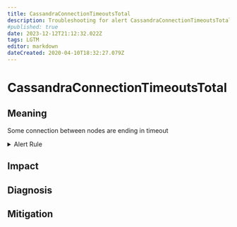 ```yaml
---
title: CassandraConnectionTimeoutsTotal
description: Troubleshooting for alert CassandraConnectionTimeoutsTotal
#published: true
date: 2023-12-12T21:12:32.022Z
tags: LGTM
editor: markdown
dateCreated: 2020-04-10T18:32:27.079Z
---
```


# CassandraConnectionTimeoutsTotal

## Meaning
[//]: # "Short paragraph that explains what the alert means"
Some connection between nodes are ending in timeout

<details>
  <summary>Alert Rule</summary>

  ```yaml
alert: CassandraConnectionTimeoutsTotal
expr: rate(cassandra_stats{name="org:apache:cassandra:metrics:connection:totaltimeouts:count"}[1m]) > 5
for: 2m
labels:
    severity: critical
annotations:
    summary: Cassandra connection timeouts total (instance {{ $labels.instance }})
    description: |-
        Some connection between nodes are ending in timeout
          VALUE = {{ $value }}
          LABELS = {{ $labels }}
    runbook: https://github.com/srerun/prometheus-alerts/content/runbooks/CassandraConnectionTimeoutsTotal

  ```
</details>


## Impact
[//]: # "What could / will happen if the alert is not addressed"



## Diagnosis
[//]: # "Steps to take to identify the cause of the problem"



## Mitigation
[//]: # "The steps necessary to resolve the alert"
